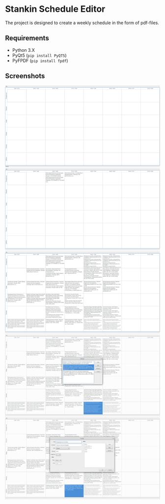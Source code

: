 # Stankin Schedule Editor

The project is designed to create a weekly schedule in the form of pdf-files.

## Requirements

- Python 3.X
- PyQt5 (```
        pip install PyQT5
        ```)
- PyFPDF (```
        pip install fpdf
        ```)

## Screenshots

<img src="./screenshots/01.png">

<img src="./screenshots/02.png">

<img src="./screenshots/03.png">

<img src="./screenshots/04.png">

<img src="./screenshots/05.png">
